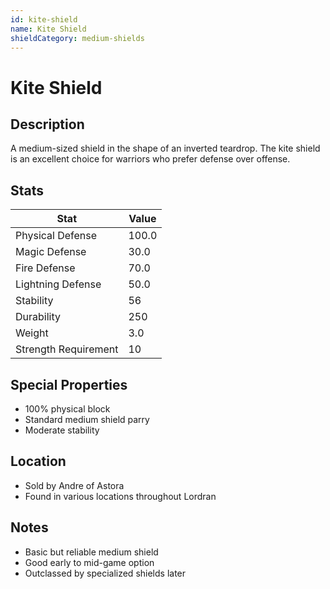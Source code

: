 ```yaml
---
id: kite-shield
name: Kite Shield
shieldCategory: medium-shields
---
```


# Kite Shield

## Description
A medium-sized shield in the shape of an inverted teardrop. The kite shield is an excellent choice for warriors who prefer defense over offense.

## Stats

| Stat | Value |
|------|-------|
| Physical Defense | 100.0 |
| Magic Defense | 30.0 |
| Fire Defense | 70.0 |
| Lightning Defense | 50.0 |
| Stability | 56 |
| Durability | 250 |
| Weight | 3.0 |
| Strength Requirement | 10 |

## Special Properties
- 100% physical block
- Standard medium shield parry
- Moderate stability

## Location
- Sold by Andre of Astora
- Found in various locations throughout Lordran

## Notes
- Basic but reliable medium shield
- Good early to mid-game option
- Outclassed by specialized shields later